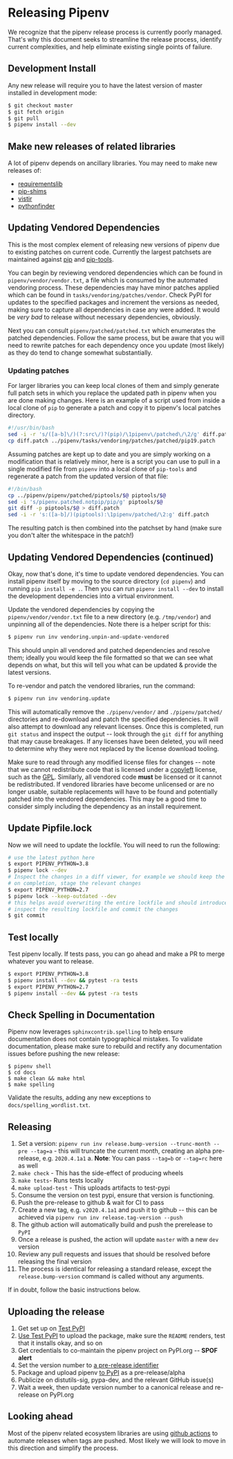 # Releasing Pipenv

We recognize that the pipenv release process is currently poorly managed. That's why this document seeks to streamline the release process, identify current complexities, and help eliminate existing single points of failure.

## Development Install

Any new release will require you to have the latest version of master installed in development mode:

```bash
$ git checkout master
$ git fetch origin
$ git pull
$ pipenv install --dev
```

## Make new releases of related libraries

A lot of pipenv depends on ancillary libraries. You may need to make new releases of:

 * [requirementslib](https://pypi.org/project/requirementslib/)
 * [pip-shims](https://pypi.org/project/pip-shims/)
 * [vistir](https://pypi.org/project/vistir/)
 * [pythonfinder](https://pypi.org/project/pythonfinder/)

## Updating Vendored Dependencies

This is the most complex element of releasing new versions of pipenv due to existing patches on current code. Currently the largest patchsets are maintained against [pip](https://github.com/pypa/pip) and [pip-tools](https://github.com/jazzband/pip-tools).

You can begin by reviewing vendored dependencies which can be found in `pipenv/vendor/vendor.txt`, a file which is consumed by the automated vendoring process. These dependencies may have minor patches applied which can be found in `tasks/vendoring/patches/vendor`. Check PyPI for updates to the specified packages and increment the versions as needed, making sure to capture all dependencies in case any were added. It would be *very bad* to release without necessary dependencies, obviously.

Next you can consult `pipenv/patched/patched.txt` which enumerates the patched dependencies. Follow the same process, but be aware that you will need to rewrite patches for each dependency once you update (most likely) as they do tend to change somewhat substantially.


### Updating patches

For larger libraries you can keep local clones of them and simply generate full patch sets in which you replace the updated path in pipenv when you are done making changes.  Here is an example of a script used from inside a local clone of `pip` to generate a patch and copy it to pipenv's local patches directory.

```bash
#!/usr/bin/bash
sed -i -r 's/([a-b]\/)(?:src\/)?(pip)/\1pipenv\/patched\/\2/g' diff.patch
cp diff.patch ../pipenv/tasks/vendoring/patches/patched/pip19.patch
```

Assuming patches are kept up to date and you are simply working on a modification that is relatively minor, here is a script you can use to pull in a single modified file from `pipenv` into a local clone of `pip-tools` and regenerate a patch from the updated version of that file:

```bash
#!/bin/bash
cp ../pipenv/pipenv/patched/piptools/$@ piptools/$@
sed -i 's/pipenv.patched.notpip/pip/g' piptools/$@
git diff -p piptools/$@ > diff.patch
sed -i -r 's:([a-b]/)(piptools):\1pipenv/patched/\2:g' diff.patch
```

The resulting patch is then combined into the patchset by hand (make sure you don't alter the whitespace in the patch!)


## Updating Vendored Dependencies (continued)

Okay, now that's done, it's time to update vendored dependencies. You can install pipenv itself by moving to the source directory (`cd pipenv`) and running `pip install -e .`. Then you can run `pipenv install --dev` to install the development dependencies into a virtual environment.

Update the vendored dependencies by copying the `pipenv/vendor/vendor.txt` file to a new directory (e.g. `/tmp/vendor`) and unpinning all of the dependencies. Note there is a helper script for this:

```bash
$ pipenv run inv vendoring.unpin-and-update-vendored
```

This should unpin all vendored and patched dependencies and resolve them; ideally you would keep the file formatted so that we can see what depends on what, but this will tell you what can be updated & provide the latest versions.

To re-vendor and patch the vendored libraries, run the command:

```bash
$ pipenv run inv vendoring.update
```

This will automatically remove the `./pipenv/vendor/` and `./pipenv/patched/` directories and re-download and patch the specified dependencies. It will also attempt to download any relevant licenses. Once this is completed, run `git status` and inspect the output -- look through the `git diff` for anything that may cause breakages. If any licenses have been deleted, you will need to determine why they were not replaced by the license download tooling.

Make sure to read through any modified license files for changes -- note that we cannot redistribute code that is licensed under a [copyleft](https://en.wikipedia.org/wiki/Copyleft) license, such as the [GPL](https://en.wikipedia.org/wiki/GPL). Similarly, all vendored code **must** be licensed or it cannot be redistributed. If vendored libraries have become unlicensed or are no longer usable, suitable replacements will have to be found and potentially patched into the vendored dependencies. This may be a good time to consider simply including the dependency as an install requirement.


## Update Pipfile.lock

Now we will need to update the lockfile. You will need to run the following:

```bash
# use the latest python here
$ export PIPENV_PYTHON=3.8
$ pipenv lock --dev
# Inspect the changes in a diff viewer, for example we should keep the python 2 dependencies to use for running tests
# on completion, stage the relevant changes
$ export PIPENV_PYTHON=2.7
$ pipenv lock --keep-outdated --dev
# this helps avoid overwriting the entire lockfile and should introduce only the changes required to run tests on python 2
# inspect the resulting lockfile and commit the changes
$ git commit
```

## Test locally

Test pipenv locally. If tests pass, you can go ahead and make a PR to merge whatever you want to release.

```bash
$ export PIPENV_PYTHON=3.8
$ pipenv install --dev && pytest -ra tests
$ export PIPENV_PYTHON=2.7
$ pipenv install --dev && pytest -ra tests
```

## Check Spelling in Documentation

Pipenv now leverages `sphinxcontrib.spelling` to help ensure documentation does not contain typographical mistakes. To validate documentation, please make sure to rebuild and rectify any documentation issues before pushing the new release:

```console
$ pipenv shell
$ cd docs
$ make clean && make html
$ make spelling
```

Validate the results, adding any new exceptions to `docs/spelling_wordlist.txt`.


## Releasing

1. Set a version: `pipenv run inv release.bump-version --trunc-month --pre --tag=a` - this will truncate the current month, creating an alpha pre-release, e.g. `2020.4.1a1`
   a. **Note**: You can pass `--tag=b` or `--tag=rc` here as well
2. `make check` - This has the side-effect of producing wheels
3. `make tests`- Runs tests locally
4. `make upload-test` - This uploads artifacts to test-pypi
5. Consume the version on test pypi, ensure that version is functioning.
6. Push the pre-release to github & wait for CI to pass
7. Create a new tag, e.g. `v2020.4.1a1` and push it to github -- this can be achieved via `pipenv run inv release.tag-version --push`
8. The github action will automatically build and push the prerelease to `PyPI`
9.  Once a release is pushed, the action will update `master` with a new `dev` version
10. Review any pull requests and issues that should be resolved before releasing the final version
11. The process is identical for releasing a standard release, except the `release.bump-version` command is called without any arguments.


If in doubt, follow the basic instructions below.

## Uploading the release

1. Get set up on [Test PyPI](https://test.pypi.org/)
2. [Use Test PyPI](https://packaging.python.org/guides/using-testpypi/) to upload the package, make sure the `README` renders, test that it installs okay, and so on
3. Get credentials to co-maintain the pipenv project on PyPI.org -- **SPOF alert**
4. Set the version number to [a pre-release identifier](https://www.python.org/dev/peps/pep-0440/#pre-release-separators)
5. Package and upload pipenv [to PyPI](https://pypi.org/project/pipenv/#history) as a pre-release/alpha
6. Publicize on distutils-sig, pypa-dev, and the relevant GitHub issue(s)
7. Wait a week, then update version number to a canonical release and re-release on PyPI.org


## Looking ahead

Most of the pipenv related ecosystem libraries are using [github actions](https://github.com/sarugaku/vistir/blob/master/.github/workflows/pypi_upload.yml) to automate releases when tags are pushed. Most likely we will look to move in this direction and simplify the process.

